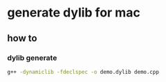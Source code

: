 # generate dylib for mac

## how to

### dylib generate

``` bash
g++ -dynamiclib -fdeclspec -o demo.dylib demo.cpp
```
